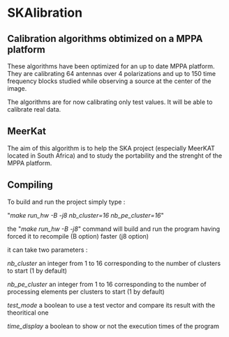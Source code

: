 # SKAlibration

## Calibration algorithms obtimized on a MPPA platform
These algorithms have been optimized for an up to date MPPA platform.
They are calibrating 64 antennas over 4 polarizations and up to 150 time frequency blocks studied while observing a source at the center of the image.

The algorithms are for now calibrating only test values. It will be able to calibrate real data.

## MeerKat
The aim of this algorithm is to help the SKA project (especially MeerKAT located in South Africa) and to study the portability and the strenght of the MPPA platform.

## Compiling
To build and run the project simply type :

"*make run_hw -B -j8 nb_cluster=16 nb_pe_cluster=16*"

the "*make run_hw -B -j8*"  command will build and run the program having forced it to recompile (B option) faster (j8 option)

it can take two parameters : 

_*nb_cluster*_ an integer from 1 to 16 corresponding to the number of clusters to start (1 by default)

_*nb_pe_cluster*_ an integer from 1 to 16 corresponding to the number of  processing elements per clusters to start (1 by default)

_*test_mode*_ a boolean to use a test vector and compare its result with the theoritical one

_*time_display*_ a boolean to show or not the execution times of the program